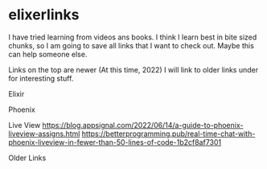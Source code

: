 # elixerlinks

I have tried learning from videos ans books. I think I learn best in bite sized chunks, so I am going to save all links that I want to check out. Maybe this can help someone else. 

Links on the top are newer (At this time, 2022) I will link to older links under for interesting stuff.

Elixir

Phoenix

Live View
https://blog.appsignal.com/2022/06/14/a-guide-to-phoenix-liveview-assigns.html
https://betterprogramming.pub/real-time-chat-with-phoenix-liveview-in-fewer-than-50-lines-of-code-1b2cf8af7301

Older Links
